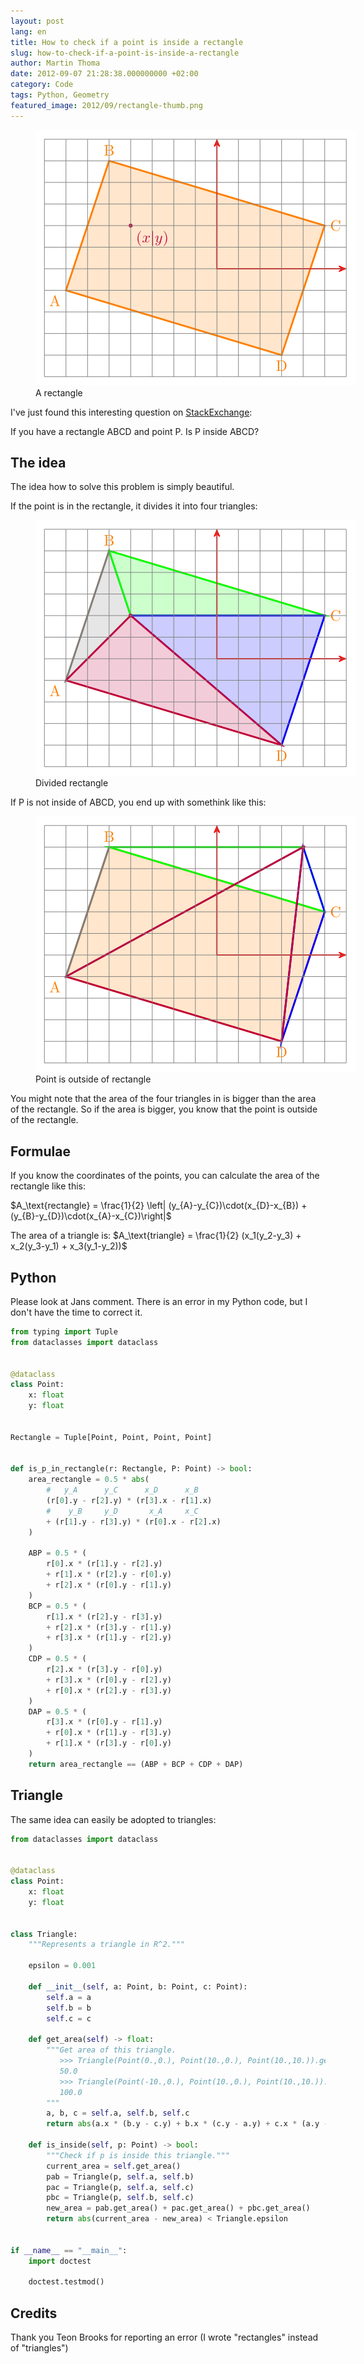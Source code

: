 ```yaml
---
layout: post
lang: en
title: How to check if a point is inside a rectangle
slug: how-to-check-if-a-point-is-inside-a-rectangle
author: Martin Thoma
date: 2012-09-07 21:28:38.000000000 +02:00
category: Code
tags: Python, Geometry
featured_image: 2012/09/rectangle-thumb.png
---
```

<figure class="aligncenter">
            <a href="../images/2012/09/rectangle.png"><img src="../images/2012/09/rectangle.png" alt="A rectangle" style="max-width:512px;max-height:409px;" class="size-full wp-image-43611 "/></a>
            <figcaption class="text-center">A rectangle</figcaption>
        </figure>

I've just found this interesting question on <a href="http://math.stackexchange.com/q/190111/6876">StackExchange</a>:

If you have a rectangle ABCD and point P. Is P inside ABCD?


## The idea
The idea how to solve this problem is simply beautiful.

If the point is in the rectangle, it divides it into four triangles:

<figure class="aligncenter">
            <a href="../images/2012/09/rectangle-2.png"><img src="../images/2012/09/rectangle-2.png" alt="Divided rectangle" style="max-width:512px;max-height:409px;" class="size-full wp-image-43651 "/></a>
            <figcaption class="text-center">Divided rectangle</figcaption>
        </figure>

If P is not inside of ABCD, you end up with somethink like this:

<figure class="aligncenter">
            <a href="../images/2012/09/rectangle-3.png"><img src="../images/2012/09/rectangle-3.png" alt="Point is outside of rectangle " style="max-width:512px;max-height:409px;" class="size-full wp-image-43661 "/></a>
            <figcaption class="text-center">Point is outside of rectangle</figcaption>
        </figure>

You might note that the area of the four triangles in is bigger than the area of the rectangle. So if the area is bigger, you know that the point is outside of the rectangle.


## Formulae
If you know the coordinates of the points, you can calculate the area of the rectangle like this:

$A_\text{rectangle} = \frac{1}{2} \left| (y_{A}-y_{C})\cdot(x_{D}-x_{B}) + (y_{B}-y_{D})\cdot(x_{A}-x_{C})\right|$

The area of a triangle is:
$A_\text{triangle} = \frac{1}{2} (x_1(y_2-y_3) + x_2(y_3-y_1) + x_3(y_1-y_2))$


## Python
<div class="important">Please look at Jans comment. There is an error in my Python code, but I don't have the time to correct it.</div>

```python
from typing import Tuple
from dataclasses import dataclass


@dataclass
class Point:
    x: float
    y: float


Rectangle = Tuple[Point, Point, Point, Point]


def is_p_in_rectangle(r: Rectangle, P: Point) -> bool:
    area_rectangle = 0.5 * abs(
        #   y_A      y_C      x_D      x_B
        (r[0].y - r[2].y) * (r[3].x - r[1].x)
        #    y_B     y_D       x_A     x_C
        + (r[1].y - r[3].y) * (r[0].x - r[2].x)
    )

    ABP = 0.5 * (
        r[0].x * (r[1].y - r[2].y)
        + r[1].x * (r[2].y - r[0].y)
        + r[2].x * (r[0].y - r[1].y)
    )
    BCP = 0.5 * (
        r[1].x * (r[2].y - r[3].y)
        + r[2].x * (r[3].y - r[1].y)
        + r[3].x * (r[1].y - r[2].y)
    )
    CDP = 0.5 * (
        r[2].x * (r[3].y - r[0].y)
        + r[3].x * (r[0].y - r[2].y)
        + r[0].x * (r[2].y - r[3].y)
    )
    DAP = 0.5 * (
        r[3].x * (r[0].y - r[1].y)
        + r[0].x * (r[1].y - r[3].y)
        + r[1].x * (r[3].y - r[0].y)
    )
    return area_rectangle == (ABP + BCP + CDP + DAP)
```

## Triangle
The same idea can easily be adopted to triangles:

```python
from dataclasses import dataclass


@dataclass
class Point:
    x: float
    y: float


class Triangle:
    """Represents a triangle in R^2."""

    epsilon = 0.001

    def __init__(self, a: Point, b: Point, c: Point):
        self.a = a
        self.b = b
        self.c = c

    def get_area(self) -> float:
        """Get area of this triangle.
           >>> Triangle(Point(0.,0.), Point(10.,0.), Point(10.,10.)).get_area()
           50.0
           >>> Triangle(Point(-10.,0.), Point(10.,0.), Point(10.,10.)).get_area()
           100.0
        """
        a, b, c = self.a, self.b, self.c
        return abs(a.x * (b.y - c.y) + b.x * (c.y - a.y) + c.x * (a.y - b.y)) / 2

    def is_inside(self, p: Point) -> bool:
        """Check if p is inside this triangle."""
        current_area = self.get_area()
        pab = Triangle(p, self.a, self.b)
        pac = Triangle(p, self.a, self.c)
        pbc = Triangle(p, self.b, self.c)
        new_area = pab.get_area() + pac.get_area() + pbc.get_area()
        return abs(current_area - new_area) < Triangle.epsilon


if __name__ == "__main__":
    import doctest

    doctest.testmod()
```


## Credits

Thank you Teon Brooks for reporting an error (I wrote "rectangles" instead of
"triangles")
